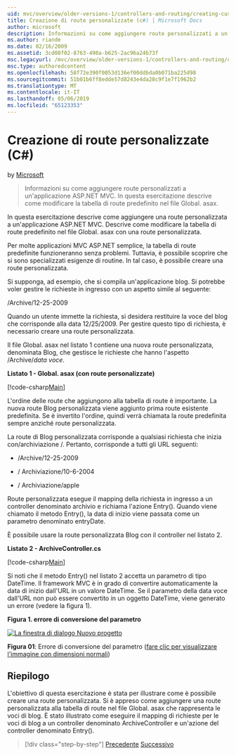 ```yaml
---
uid: mvc/overview/older-versions-1/controllers-and-routing/creating-custom-routes-cs
title: Creazione di route personalizzate (c#) | Microsoft Docs
author: microsoft
description: Informazioni su come aggiungere route personalizzati a un'applicazione ASP.NET MVC. In questa esercitazione descrive come modificare la tabella di route predefinito nel file Global. asax.
ms.author: riande
ms.date: 02/16/2009
ms.assetid: 3cd08f02-8763-490a-b625-2ac96a24b73f
msc.legacyurl: /mvc/overview/older-versions-1/controllers-and-routing/creating-custom-routes-cs
msc.type: authoredcontent
ms.openlocfilehash: 58f72e390f0053d136ef00ddbda0b071ba225d98
ms.sourcegitcommit: 51b01b6ff8edde57d8243e4da28c9f1e7f1962b2
ms.translationtype: MT
ms.contentlocale: it-IT
ms.lasthandoff: 05/06/2019
ms.locfileid: "65123353"
---
```

# <a name="creating-custom-routes-c"></a>Creazione di route personalizzate (C#)

by [Microsoft](https://github.com/microsoft)

> Informazioni su come aggiungere route personalizzati a un'applicazione ASP.NET MVC. In questa esercitazione descrive come modificare la tabella di route predefinito nel file Global. asax.

In questa esercitazione descrive come aggiungere una route personalizzata a un'applicazione ASP.NET MVC. Descrive come modificare la tabella di route predefinito nel file Global. asax con una route personalizzata.

Per molte applicazioni MVC ASP.NET semplice, la tabella di route predefinite funzioneranno senza problemi. Tuttavia, è possibile scoprire che si sono specializzati esigenze di routine. In tal caso, è possibile creare una route personalizzata.

Si supponga, ad esempio, che si compila un'applicazione blog. Si potrebbe voler gestire le richieste in ingresso con un aspetto simile al seguente:

/Archive/12-25-2009

Quando un utente immette la richiesta, si desidera restituire la voce del blog che corrisponde alla data 12/25/2009. Per gestire questo tipo di richiesta, è necessario creare una route personalizzata.

Il file Global. asax nel listato 1 contiene una nuova route personalizzata, denominata Blog, che gestisce le richieste che hanno l'aspetto /Archive/*data voce*.

**Listato 1 - Global. asax (con route personalizzate)**

[!code-csharp[Main](creating-custom-routes-cs/samples/sample1.cs)]

L'ordine delle route che aggiungono alla tabella di route è importante. La nuova route Blog personalizzata viene aggiunto prima route esistente predefinita. Se è invertito l'ordine, quindi verrà chiamata la route predefinita sempre anziché route personalizzata.

La route di Blog personalizzata corrisponde a qualsiasi richiesta che inizia con/archiviazione /. Pertanto, corrisponde a tutti gli URL seguenti:

- /Archive/12-25-2009

- / Archiviazione/10-6-2004

- / Archiviazione/apple

Route personalizzata esegue il mapping della richiesta in ingresso a un controller denominato archivio e richiama l'azione Entry(). Quando viene chiamato il metodo Entry(), la data di inizio viene passata come un parametro denominato entryDate.

È possibile usare la route personalizzata Blog con il controller nel listato 2.

**Listato 2 - ArchiveController.cs**

[!code-csharp[Main](creating-custom-routes-cs/samples/sample2.cs)]

Si noti che il metodo Entry() nel listato 2 accetta un parametro di tipo DateTime. Il framework MVC è in grado di convertire automaticamente la data di inizio dall'URL in un valore DateTime. Se il parametro della data voce dall'URL non può essere convertito in un oggetto DateTime, viene generato un errore (vedere la figura 1).

**Figura 1. errore di conversione del parametro**

[![La finestra di dialogo Nuovo progetto](creating-custom-routes-cs/_static/image1.jpg)](creating-custom-routes-cs/_static/image1.png)

**Figura 01**: Errore di conversione del parametro ([fare clic per visualizzare l'immagine con dimensioni normali](creating-custom-routes-cs/_static/image2.png))

## <a name="summary"></a>Riepilogo

L'obiettivo di questa esercitazione è stata per illustrare come è possibile creare una route personalizzata. Si è appreso come aggiungere una route personalizzata alla tabella di route nel file Global. asax che rappresenta le voci di blog. È stato illustrato come eseguire il mapping di richieste per le voci di blog a un controller denominato ArchiveController e un'azione del controller denominato Entry().

> [!div class="step-by-step"]
> [Precedente](aspnet-mvc-controllers-overview-cs.md)
> [Successivo](creating-a-route-constraint-cs.md)
